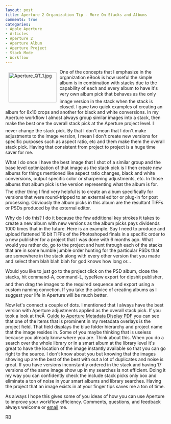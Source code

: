 ```yaml
---
layout: post
title: Aperture 2 Organization Tip - More On Stacks and Albums
comments: true
categories:
- Apple Aperture
- Articles
- Aperture 2
- Aperture Album
- Aperture Project
- Stack Mode
- Workflow
---
```

<a href="/wp-content/uploads/FromIweb/Aperture_QT_1.jpg"><img title="Aperture_QT_1.jpg" src="/wp-content/uploads/FromIweb/.thumbs/.Aperture_QT_1.jpg" border="0" alt="Aperture_QT_1.jpg" hspace="10" vspace="10" width="150" height="94" align="left" /></a>One of the concepts that I emphasize in the organization eBook is how useful the simple album is in combination with stacks due to the capability of each and every album to have it's very own album pick that behaves as the only image version in the stack when the stack is closed. I gave two quick examples of creating an album for 8x10 crops and another for black and white conversions. In my Aperture workflow I almost always group similar images into a stack, then make the best one the overall stack pick at the Aperture project level. I never change the stack pick. By that I don't mean that I don't make adjustments to the image version, I mean I don't create new versions for specific purposes such as aspect ratio, etc and them make them the overall stack pick. Having that consistent from project to project is a huge time saver for me.
<!--more-->
What I do once I have the best image that I shot of a similar group and the base level optimization of that image as the stack pick is I then create new albums for things mentioned like aspect ratio changes, black and white conversions, output specific color or sharpening adjustments, etc. In those albums that album pick is the version representing what the album is for. The other thing I find very helpful is to create an album specifically for versions that were round-tripped to an external editor or plug-in for post processing. Obviously the album picks in this album are the resultant TIFFs or PSDs produced by the external editor.

Why do I do this? I do it because the few additional key strokes it takes to create a new album with new versions as the album picks pays dividends 1000 times that in the future.  Here is an example. Say I need to produce and upload flattened 16 bit TIFFs of the Photoshoped finals in a specific order to a new publisher for a project that I was done with 6 months ago. What would you rather do, go to the project and hunt through each of the stacks that are in some humble jumble order hunting for the particular PSDs that are somewhere in the stack along with every other version that you made and select them blah blah blah for god knows how long or...

Would you like to just go to the project click on the PSD album, close the stacks, hit command-A, command-L, typeNew export for dipshit publisher, and then drag the images to the required sequence and export using a custom naming convetion. If you take the advice of creating albums as I suggest your life in Aperture will be much better.

Now let's connect a couple of dots. I mentioned that I always have the best version with Aperture adjustments applied as the overall stack pick. If you took a look at theÂ  <a href="http://photo.rwboyer.com/wp-content/uploads/2008/09/aperturemetadata.pdf">Guide to Aperture Metadata Display PDF</a> you can see that one of the items that is prominent in my metadata overlays is the project field. That field displays the blue folder hierarchy and project name that the image resides in. Some of you maybe thinking that is useless because you already know where you are. Think about this. When you do a search over the whole library or in a smart album at the library level it's great to have the location of the image instantly available so that you can go right to the source. I don't know about you but knowing that the images showing up are the best of the best with out a lot of duplicates and noise is great. If you have versions inconstantly ordered in the stack and having 17 versions of the same image show up in my searches is not efficient. Doing it my way you can confidently check the include stack picks only box and eliminate a ton of noise in your smart albums and library searches. Having the project that an image exists in at your finger tips saves me a ton of time.

As always I hope this gives some of you ideas of how you can use Aperture to improve your workflow efficiency. Comments, questions, and feedback always welcome or <a href="Entries/2008/9/16_Aperture_2_Organization_Tip_-_More_On_Stacks_and_Albums_files/mailto%253Arwboyer%2540mac.com%253Fsubject%253DBlog">email</a> me.

RB